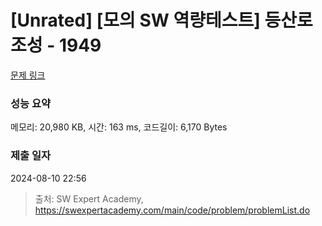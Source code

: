 # [Unrated] [모의 SW 역량테스트] 등산로 조성 - 1949 

[문제 링크](https://swexpertacademy.com/main/code/problem/problemDetail.do?contestProbId=AV5PoOKKAPIDFAUq) 

### 성능 요약

메모리: 20,980 KB, 시간: 163 ms, 코드길이: 6,170 Bytes

### 제출 일자

2024-08-10 22:56



> 출처: SW Expert Academy, https://swexpertacademy.com/main/code/problem/problemList.do